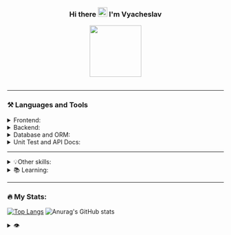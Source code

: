 <h3 align="center">Hi there <img src="https://media.giphy.com/media/hvRJCLFzcasrR4ia7z/giphy.gif" width="22px"/> I'm Vyacheslav</h3>
<div id="header" align="center">
  <img src="https://media.giphy.com/media/4hCJsNJ7zRcic/giphy.gif" width="120"/>
 <!--<img src="" width="400"/>-->
</div>
<div id="header" align="center">
  <img src="https://komarev.com/ghpvc/?username=hashmann&label=views+👀&style=flat-square&color=22272e" alt=""/>
  <a href="https://www.codewars.com/users/Flex.XO" target="_blank"><img src="https://www.codewars.com/users/Flex.XO/badges/micro" alt=""/></a>
</div>

***

### ⚒️ Languages and Tools
<details>
  <summary>Frontend:</summary> 

  ![html](https://img.shields.io/badge/-HTML-22272e?style=for-the-badge&logo=html5)
  ![html](https://img.shields.io/badge/-CSS-22272e?style=for-the-badge&logo=css3&logoColor=1572B6)
  ![html](https://img.shields.io/badge/-sass-22272e?style=for-the-badge&logo=sass&logoColor=CC6699)
  ![html](https://img.shields.io/badge/-gulp-22272e?style=for-the-badge&logo=gulp&logoColor=CF4647)
  ![html](https://img.shields.io/badge/-Webpack-22272e?style=for-the-badge&logo=Webpack&logoColor=8DD6F9)
  ![html](https://img.shields.io/badge/-Bootstrap-22272e?style=for-the-badge&logo=Bootstrap&logoColor=7952B3)
  ![html](https://img.shields.io/badge/-TailwindCSS-22272e?style=for-the-badge&logo=TailwindCSS&logoColor=06B6D4)

  ![html](https://img.shields.io/badge/-JavaScript-22272e?style=for-the-badge&logo=javaScript&logoColor=F7DF1E)
  ![html](https://img.shields.io/badge/-vuejs-22272e?style=for-the-badge&logo=vue.js&logoColor=4FC08D)
  ![html](https://img.shields.io/badge/-vite-22272e?style=for-the-badge&logo=vite&logoColor=646CFF)
  ![html](https://img.shields.io/badge/-Vuetify-22272e?style=for-the-badge&logo=Vuetify&logoColor=1867C0)
  ![html](https://img.shields.io/badge/-Quasar-22272e?style=for-the-badge&logo=Quasar&logoColor=1976D2)
  ![html](https://img.shields.io/badge/-GreenSock-22272e?style=for-the-badge&logo=GreenSock&logoColor=88CE02)
  ![html](https://img.shields.io/badge/-Chart.js-22272e?style=for-the-badge&logo=Chart.js&logoColor=FF6384)
<!--   ![html](https://img.shields.io/badge/-Socket.io-22272e?style=for-the-badge&logo=Socket.io&logoColor=fff) -->
  <!-- ![html](https://img.shields.io/badge/-Nuxt.js-22272e?style=for-the-badge&logo=Nuxt.js&logoColor=00DC82) -->
  <!-- ![html](https://img.shields.io/badge/-Next.js-22272e?style=for-the-badge&logo=Next.js&logoColor=fff) -->
</details>

<details>
  <summary>Backend:</summary> 

  ![html](https://img.shields.io/badge/-Node.js/Express-22272e?style=for-the-badge&logo=node.js&logoColor=339933)
  ![html](https://img.shields.io/badge/-Laravel-22272e?style=for-the-badge&logo=Laravel&logoColor=FF2D20)
  <!-- ![html](https://img.shields.io/badge/-NestJS-22272e?style=for-the-badge&logo=NestJS&logoColor=E0234E) -->
</details>

<details>
  <summary>Database and ORM:</summary> 

  ![html](https://img.shields.io/badge/-Mongo%20DB-22272e?style=for-the-badge&logo=MongoDB&logoColor=47A248)
  ![html](https://img.shields.io/badge/-MySQL/Eloquent-22272e?style=for-the-badge&logo=MySQL&logoColor=4479A1)
  <!-- ![html](https://img.shields.io/badge/-Sequelize-22272e?style=for-the-badge&logo=Sequelize&logoColor=52B0E7) -->
  <!-- ![html](https://img.shields.io/badge/-PostgreSQL-22272e?style=for-the-badge&logo=PostgreSQL&logoColor=4169E1) -->
</details>

<details>
  <summary>Unit Test and API Docs:</summary>
  
  ![html](https://img.shields.io/badge/-jest-22272e?style=for-the-badge&logo=jest&logoColor=C21325)
  ![html](https://img.shields.io/badge/-Swagger-22272e?style=for-the-badge&logo=Swagger&logoColor=85EA2D)
</details>

***

<details>
  <summary>💡Other skills:</summary>

  ![html](https://img.shields.io/badge/-Ableton%20Live-22272e?style=for-the-badge&logo=abletonlive&logoColor=fff)
  ![html](https://img.shields.io/badge/-Studio%20One-22272e?style=for-the-badge&logo=NONE&logoColor=EE1F35)
  ![html](https://img.shields.io/badge/-Reaper-22272e?style=for-the-badge&logo=NONE&logoColor=fff)

  ![html](https://img.shields.io/badge/-Audition-22272e?style=for-the-badge&logo=AdobeAudition&logoColor=9999FF)
  ![html](https://img.shields.io/badge/-Figma-22272e?style=for-the-badge&logo=figma&logoColor=F24E1E)
  ![html](https://img.shields.io/badge/-After%20Effects-22272e?style=for-the-badge&logo=AdobeAfterEffects&logoColor=9999FF)
  ![html](https://img.shields.io/badge/-Photoshop-22272e?style=for-the-badge&logo=AdobePhotoshop&logoColor=31A8FF)
  ![html](https://img.shields.io/badge/-Illustrator-22272e?style=for-the-badge&logo=adobeIllustrator&logoColor=FF9A00)

  ![html](https://img.shields.io/badge/-Autocad/Civil%203D/3ds%20Max-22272e?style=for-the-badge&logo=Autodesk&logoColor=0696D7)
  ![html](https://img.shields.io/badge/-Blender-22272e?style=for-the-badge&logo=Blender&logoColor=F5792A)
  
  ![html](https://img.shields.io/badge/-C%23-22272e?style=for-the-badge&logo=csharp&logoColor=239120)
  ![html](https://img.shields.io/badge/-Unity-22272e?style=for-the-badge&logo=Unity&logoColor=fff)
  
  ![html](https://img.shields.io/badge/-Delphi-22272e?style=for-the-badge&logo=Delphi&logoColor=EE1F35)
</details>

<details>
  <summary>📚 Learning:</summary>

  ![html](https://img.shields.io/badge/-react-22272e?style=for-the-badge&logo=react&logoColor=61DAFB)
  ![html](https://img.shields.io/badge/-TypeScript-22272e?style=for-the-badge&logo=TypeScript&logoColor=3178C6)
<!--   ![html](https://img.shields.io/badge/-Svelte-22272e?style=for-the-badge&logo=Svelte&logoColor=FF3E00) -->
<!--   ![html](https://img.shields.io/badge/-Angular-22272e?style=for-the-badge&logo=Angular&logoColor=DD0031) -->
</details>

***

### 🔥 My Stats:

[![Top Langs](https://github-readme-stats.vercel.app/api/top-langs/?username=hashmann&layout=compact&theme=tokyonight)](https://github.com/Hashmann)
![Anurag's GitHub stats](https://github-readme-stats.vercel.app/api?username=hashmann&show_icons=true&theme=tokyonight)

<details>
  <summary>👁</summary>
  
  [![GitHub Streak](http://github-readme-streak-stats.herokuapp.com?user=Hashmann&theme=tokyonight)](https://git.io/streak-stats)
</details>









<!--
**Hashmann/Hashmann** is a ✨ _special_ ✨ repository because its `README.md` (this file) appears on your GitHub profile.
<img src="" alt="" width="86"/>
Here are some ideas to get you started:

- 🔭 I’m currently working on ...
- 🌱 I’m currently learning ...
- 👯 I’m looking to collaborate on ...
- 🤔 I’m looking for help with ...
- 💬 Ask me about ...
- 📫 How to reach me: ...
- 😄 Pronouns: ...
- ⚡ Fun fact: ...👋
-->
